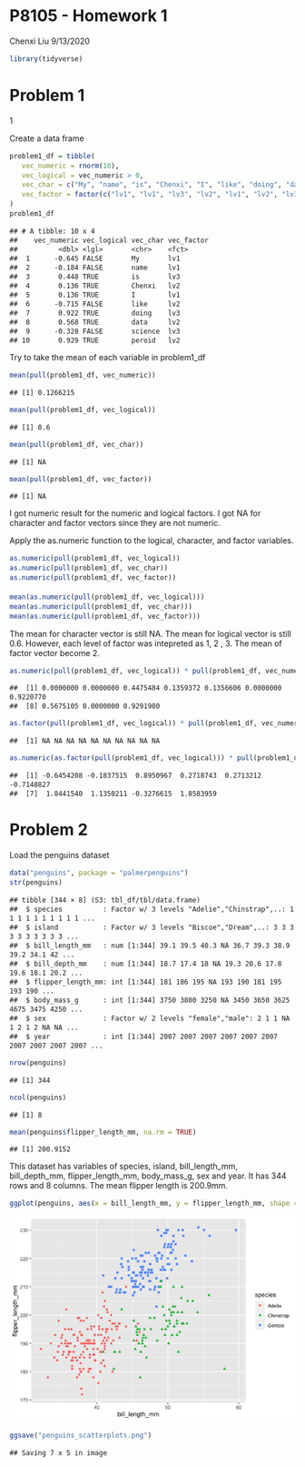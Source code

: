 P8105 - Homework 1
================
Chenxi Liu
9/13/2020

``` r
library(tidyverse)
```

# Problem 1

1

Create a data frame

``` r
problem1_df = tibble(
   vec_numeric = rnorm(10),
   vec_logical = vec_numeric > 0,
   vec_char = c("My", "name", "is", "Chenxi", "I", "like", "doing", "data", "science", "peroid"), 
   vec_factor = factor(c("lv1", "lv1", "lv3", "lv2", "lv1", "lv2", "lv3", "lv2", "lv3", "lv2"))
)
problem1_df
```

    ## # A tibble: 10 x 4
    ##    vec_numeric vec_logical vec_char vec_factor
    ##          <dbl> <lgl>       <chr>    <fct>     
    ##  1      -0.645 FALSE       My       lv1       
    ##  2      -0.184 FALSE       name     lv1       
    ##  3       0.448 TRUE        is       lv3       
    ##  4       0.136 TRUE        Chenxi   lv2       
    ##  5       0.136 TRUE        I        lv1       
    ##  6      -0.715 FALSE       like     lv2       
    ##  7       0.922 TRUE        doing    lv3       
    ##  8       0.568 TRUE        data     lv2       
    ##  9      -0.328 FALSE       science  lv3       
    ## 10       0.929 TRUE        peroid   lv2

Try to take the mean of each variable in problem1\_df

``` r
mean(pull(problem1_df, vec_numeric))
```

    ## [1] 0.1266215

``` r
mean(pull(problem1_df, vec_logical))
```

    ## [1] 0.6

``` r
mean(pull(problem1_df, vec_char))
```

    ## [1] NA

``` r
mean(pull(problem1_df, vec_factor))
```

    ## [1] NA

I got numeric result for the numeric and logical factors. I got NA for
character and factor vectors since they are not numeric.

Apply the as.numeric function to the logical, character, and factor
variables.

``` r
as.numeric(pull(problem1_df, vec_logical))
as.numeric(pull(problem1_df, vec_char))
as.numeric(pull(problem1_df, vec_factor))

mean(as.numeric(pull(problem1_df, vec_logical)))
mean(as.numeric(pull(problem1_df, vec_char)))
mean(as.numeric(pull(problem1_df, vec_factor)))
```

The mean for character vector is still NA. The mean for logical vector
is still 0.6. However, each level of factor was intepreted as 1, 2 , 3.
The mean of factor vector become 2.

``` r
as.numeric(pull(problem1_df, vec_logical)) * pull(problem1_df, vec_numeric)
```

    ##  [1] 0.0000000 0.0000000 0.4475484 0.1359372 0.1356606 0.0000000 0.9220770
    ##  [8] 0.5675105 0.0000000 0.9291980

``` r
as.factor(pull(problem1_df, vec_logical)) * pull(problem1_df, vec_numeric)
```

    ##  [1] NA NA NA NA NA NA NA NA NA NA

``` r
as.numeric(as.factor(pull(problem1_df, vec_logical))) * pull(problem1_df, vec_numeric)
```

    ##  [1] -0.6454208 -0.1837515  0.8950967  0.2718743  0.2713212 -0.7148827
    ##  [7]  1.8441540  1.1350211 -0.3276615  1.8583959

# Problem 2

Load the penguins dataset

``` r
data("penguins", package = "palmerpenguins")
str(penguins)
```

    ## tibble [344 × 8] (S3: tbl_df/tbl/data.frame)
    ##  $ species          : Factor w/ 3 levels "Adelie","Chinstrap",..: 1 1 1 1 1 1 1 1 1 1 ...
    ##  $ island           : Factor w/ 3 levels "Biscoe","Dream",..: 3 3 3 3 3 3 3 3 3 3 ...
    ##  $ bill_length_mm   : num [1:344] 39.1 39.5 40.3 NA 36.7 39.3 38.9 39.2 34.1 42 ...
    ##  $ bill_depth_mm    : num [1:344] 18.7 17.4 18 NA 19.3 20.6 17.8 19.6 18.1 20.2 ...
    ##  $ flipper_length_mm: int [1:344] 181 186 195 NA 193 190 181 195 193 190 ...
    ##  $ body_mass_g      : int [1:344] 3750 3800 3250 NA 3450 3650 3625 4675 3475 4250 ...
    ##  $ sex              : Factor w/ 2 levels "female","male": 2 1 1 NA 1 2 1 2 NA NA ...
    ##  $ year             : int [1:344] 2007 2007 2007 2007 2007 2007 2007 2007 2007 2007 ...

``` r
nrow(penguins)
```

    ## [1] 344

``` r
ncol(penguins)
```

    ## [1] 8

``` r
mean(penguins$flipper_length_mm, na.rm = TRUE)
```

    ## [1] 200.9152

This dataset has variables of species, island, bill\_length\_mm,
bill\_depth\_mm, flipper\_length\_mm, body\_mass\_g, sex and year. It
has 344 rows and 8 columns. The mean flipper length is 200.9mm.

``` r
ggplot(penguins, aes(x = bill_length_mm, y = flipper_length_mm, shape = species, color = species)) + geom_point()
```

![](p8105_hw1_cl4044_files/figure-gfm/unnamed-chunk-6-1.png)<!-- -->

``` r
ggsave("penguins_scatterplots.png")
```

    ## Saving 7 x 5 in image
